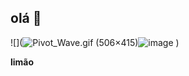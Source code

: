 ## olá 👋
![](<img src="https://upload.wikimedia.org/wikipedia/commons/c/cd/Pivot_Wave.gif" alt="Pivot_Wave.gif (506×415)"/>![image](https://github.com/andremoreiragoncalves/andremoreiragoncalves/assets/170538673/4a23d30f-d796-4ae0-9bb7-bc58a083cdfc)
)

**limão**



<!--
**andremoreiragoncalves/andremoreiragoncalves** is a ✨ _special_ ✨ repository because its `README.md` (this file) appears on your GitHub profile.

Here are some ideas to get you started:

- 🔭 I’m currently working on ...
- 🌱 I’m currently learning ...
- 👯 I’m looking to collaborate on ...
- 🤔 I’m looking for help with ...
- 💬 Ask me about ...
- 📫 How to reach me: ...
- 😄 Pronouns: ...
- ⚡ Fun fact: ...
-->
